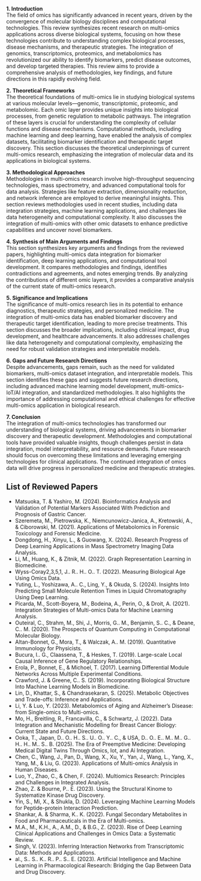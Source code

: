 **1. Introduction**  
The field of omics has significantly advanced in recent years, driven by the convergence of molecular biology disciplines and computational technologies. This review synthesizes recent research on multi-omics applications across diverse biological systems, focusing on how these technologies contribute to understanding complex biological processes, disease mechanisms, and therapeutic strategies. The integration of genomics, transcriptomics, proteomics, and metabolomics has revolutionized our ability to identify biomarkers, predict disease outcomes, and develop targeted therapies. This review aims to provide a comprehensive analysis of methodologies, key findings, and future directions in this rapidly evolving field.

**2. Theoretical Frameworks**  
The theoretical foundations of multi-omics lie in studying biological systems at various molecular levels—genomic, transcriptomic, proteomic, and metabolomic. Each omic layer provides unique insights into biological processes, from genetic regulation to metabolic pathways. The integration of these layers is crucial for understanding the complexity of cellular functions and disease mechanisms. Computational methods, including machine learning and deep learning, have enabled the analysis of complex datasets, facilitating biomarker identification and therapeutic target discovery. This section discusses the theoretical underpinnings of current multi-omics research, emphasizing the integration of molecular data and its applications in biological systems.

**3. Methodological Approaches**  
Methodologies in multi-omics research involve high-throughput sequencing technologies, mass spectrometry, and advanced computational tools for data analysis. Strategies like feature extraction, dimensionality reduction, and network inference are employed to derive meaningful insights. This section reviews methodologies used in recent studies, including data integration strategies, machine learning applications, and challenges like data heterogeneity and computational complexity. It also discusses the integration of multi-omics with other omic datasets to enhance predictive capabilities and uncover novel biomarkers.

**4. Synthesis of Main Arguments and Findings**  
This section synthesizes key arguments and findings from the reviewed papers, highlighting multi-omics data integration for biomarker identification, deep learning applications, and computational tool development. It compares methodologies and findings, identifies contradictions and agreements, and notes emerging trends. By analyzing the contributions of different omic layers, it provides a comparative analysis of the current state of multi-omics research.

**5. Significance and Implications**  
The significance of multi-omics research lies in its potential to enhance diagnostics, therapeutic strategies, and personalized medicine. The integration of multi-omics data has enabled biomarker discovery and therapeutic target identification, leading to more precise treatments. This section discusses the broader implications, including clinical impact, drug development, and healthcare advancements. It also addresses challenges like data heterogeneity and computational complexity, emphasizing the need for robust validation strategies and interpretable models.

**6. Gaps and Future Research Directions**  
Despite advancements, gaps remain, such as the need for validated biomarkers, multi-omics dataset integration, and interpretable models. This section identifies these gaps and suggests future research directions, including advanced machine learning model development, multi-omics-IoT/AI integration, and standardized methodologies. It also highlights the importance of addressing computational and ethical challenges for effective multi-omics application in biological research.

**7. Conclusion**  
The integration of multi-omics technologies has transformed our understanding of biological systems, driving advancements in biomarker discovery and therapeutic development. Methodologies and computational tools have provided valuable insights, though challenges persist in data integration, model interpretability, and resource demands. Future research should focus on overcoming these limitations and leveraging emerging technologies for clinical applications. The continued integration of omics data will drive progress in personalized medicine and therapeutic strategies.

## List of Reviewed Papers

- Matsuoka, T. & Yashiro, M. (2024). Bioinformatics Analysis and Validation of Potential Markers Associated With Prediction and Prognosis of Gastric Cancer.
- Szeremeta, M., Pietrowska, K., Niemcunowicz-Janica, A., Kretowski, A., & Ciborowski, M. (2021). Applications of Metabolomics in Forensic Toxicology and Forensic Medicine.
- Dongdong, H., Xinyu, L., & Guowang, X. (2024). Research Progress of Deep Learning Applications in Mass Spectrometry Imaging Data Analysis.
- Li, M., Huang, K., & Zitnik, M. (2022). Graph Representation Learning in Biomedicine.
- Wyss-Coray2,3,5,1, J.. R.. H.. O.. T. (2022). Measuring Biological Age Using Omics Data.
- Yuting, L., Yoshizawa, A.. C., Ling, Y., & Okuda, S. (2024). Insights Into Predicting Small Molecule Retention Times in Liquid Chromatography Using Deep Learning.
- Picarda, M., Scott-Boyera, M., Bodeina, A., Perin, O., & Droit, A. (2021). Integration Strategies of Multi-omics Data for Machine Learning Analysis.
- Outeiral, C., Strahm, M., Shi, J., Morris, G.. M., Benjamin, S.. C., & Deane, C.. M. (2020). The Prospects of Quantum Computing in Computational Molecular Biology.
- Altan-Bonnet, G., Mora, T., & Walczak, A.. M. (2019). Quantitative Immunology for Physicists.
- Bucura, I.. G., Claassena, T., & Heskes, T. (2019). Large-scale Local Causal Inference of Gene Regulatory Relationships.
- Erola, P., Bonnet, E., & Michoel, T. (2017). Learning Differential Module Networks Across Multiple Experimental Conditions.
- Crawford, J. & Greene, C.. S. (2019). Incorporating Biological Structure Into Machine Learning Models in Biomedicine.
- Lin, D., Khattar, S., & Chandrasekaran, S. (2025). Metabolic Objectives and Trade-offs: Inference and Applications.
- Li, Y. & Luo, Y. (2023). Metabolomics of Aging and Alzheimer’s Disease: from Single-omics to Multi-omics.
- Mo, H., Breitling, R., Francavilla, C., & Schwartz, J. (2022). Data Integration and Mechanistic Modelling for Breast Cancer Biology: Current State and Future Directions.
- Ooka, T., Japan, D.. O.. H.. S.. U.. O.. Y.. C., & USA, D.. O.. E.. M.. M.. G.. H.. H.. M.. S.. B. (2025). The Era of Preemptive Medicine: Developing Medical Digital Twins Through Omics, Iot, and Ai Integration.
- Chen, C., Wang, J., Pan, D., Wang, X., Xu, Y., Yan, J., Wang, L., Yang, X., Yang, M., & Liu, G. (2023). Applications of Multi-omics Analysis in Human Diseases.
- Luo, Y., Zhao, C., & Chen, F. (2024). Multiomics Research: Principles and Challenges in Integrated Analysis.
- Zhao, Z. & Bourne, P.. E. (2023). Using the Structural Kinome to Systematize Kinase Drug Discovery.
- Yin, S., Mi, X., & Shukla, D. (2024). Leveraging Machine Learning Models for Peptide-protein Interaction Prediction.
- Shankar, A. & Sharma, K.. K. (2022). Fungal Secondary Metabolites in Food and Pharmaceuticals in the Era of Multi-omics.
- M.A., M., K.H., A., A.M., D., & B.G., Z. (2023). Rise of Deep Learning Clinical Applications and Challenges in Omics Data: a Systematic Review.
- Singh, V. (2023). Inferring Interaction Networks from Transcriptomic Data: Methods and Applications.
- al., S.. S.. K.. R.. P.. S.. E. (2023). Artificial Intelligence and Machine Learning in Pharmacological Research: Bridging the Gap Between Data and Drug Discovery.
